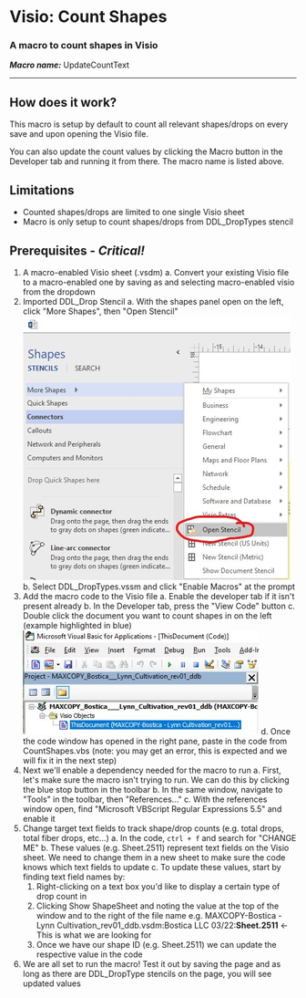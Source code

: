 # Visio: Count Shapes

### A macro to count shapes in Visio

**_Macro name:_** UpdateCountText

---

## How does it work?

This macro is setup by default to count all relevant shapes/drops on every save and upon opening the Visio file.

You can also update the count values by clicking the Macro button in the Developer tab and running it from there. The macro name is listed above.

## Limitations

- Counted shapes/drops are limited to one single Visio sheet
- Macro is only setup to count shapes/drops from DDL_DropTypes stencil

## Prerequisites - _Critical!_

1. A macro-enabled Visio sheet (.vsdm)
   a. Convert your existing Visio file to a macro-enabled one by saving as and selecting macro-enabled visio from the dropdown
2. Imported DDL_Drop Stencil
   a. With the shapes panel open on the left, click "More Shapes", then "Open Stencil"
   ![open stencil](./countshapes-openstencil.jpg)
   b. Select DDL_DropTypes.vssm and click "Enable Macros" at the prompt
3. Add the macro code to the Visio file
   a. Enable the developer tab if it isn't present already
   b. In the Developer tab, press the "View Code" button
   c. Double click the document you want to count shapes in on the left (example highlighted in blue)
   ![selected document](./countshapes-selectdocument.jpg)
   d. Once the code window has opened in the right pane, paste in the code from CountShapes.vbs (note: you may get an error, this is expected and we will fix it in the next step)
4. Next we'll enable a dependency needed for the macro to run
   a. First, let's make sure the macro isn't trying to run. We can do this by clicking the blue stop button in the toolbar
   b. In the same window, navigate to "Tools" in the toolbar, then "References..."
   c. With the references window open, find "Microsoft VBScript Regular Expressions 5.5" and enable it
5. Change target text fields to track shape/drop counts (e.g. total drops, total fiber drops, etc...)
   a. In the code, <code>ctrl + f</code> and search for "CHANGE ME"
   b. These values (e.g. Sheet.2511) represent text fields on the Visio sheet. We need to change them in a new sheet to make sure the code knows which text fields to update
   c. To update these values, start by finding text field names by:
   1. Right-clicking on a text box you'd like to display a certain type of drop count in
   2. Clicking Show ShapeSheet and noting the value at the top of the window and to the right of the file name
      e.g. MAXCOPY-Bostica - Lynn Cultivation_rev01_ddb.vsdm:Bostica LLC 03/22:**Sheet.2511** <- This is what we are looking for
   3. Once we have our shape ID (e.g. Sheet.2511) we can update the respective value in the code
6. We are all set to run the macro! Test it out by saving the page and as long as there are DDL_DropType stencils on the page, you will see updated values
